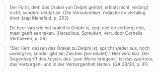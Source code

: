 > Der Fürst, dem das Orakel von Delphi gehört, erklärt nicht, verbirgt nicht, sondern deutet an. (_Die Vorsokratiker_, redactie en vertaling door Jaap Mansfeld, p. 253)

> De heer van wie het orakel in Delphi is, zegt niet en verbergt niet, maar geeft een teken. (Heraclitus, _Spreuken_, vert. door Cornelis Verhoeven, p. 29)

> "Der Herr, dessen das Orakel zu Delphi ist, spricht weder aus, noch verbirgt er, sonder gibt ein Zeichen \[be-deutet\]." Hier wird klar: Der Gegenbegriff des λέγειν, des 'zum Worte bringens', ist das κρύπτειν, das Verborgen- und in der Verborgenheit Halten. (_GA 29/30_, p. 41)